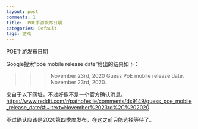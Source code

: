 ```yaml
---
layout: post
comments: 1
title:  POE手游发布日期
categories: Default
tags: 游戏
---
```

POE手游发布日期

Google搜索“poe mobile release date”给出的结果如下：
>>> November 23rd, 2020
>>> Guess PoE mobile release date. November 23rd, 2020.

来自于以下网址，不过好像不是一个官方确认消息。
https://www.reddit.com/r/pathofexile/comments/dx9149/guess_poe_mobile_release_date/#:~:text=November%2023rd%2C%202020.

不过确认应该是2020第四季度发布，在这之前只能选择等待了。
